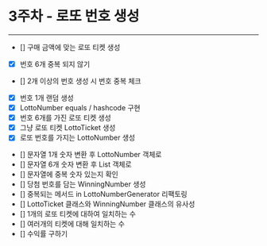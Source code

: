 # 3주차 - 로또 번호 생성
***
- [] 구매 금액에 맞는 로또 티켓 생성
- [x] 번호 6개 중복 되지 않기
- [] 2개 이상의 번호 생성 시 번호 중복 체크
- [x] 번호 1개 랜덤 생성
- [x] LottoNumber equals / hashcode 구현
- [x] 번호 6개를 가진 로또 티켓 생성
- [x] 그냥 로또 티켓 LottoTicket 생성
- [x] 로또 번호를 가지는 LottoNumber 생성
- [] 문자열 1개 숫자 변환 후 LottoNumber 객체로
- [] 문자열 6개 숫자 변환 후 List<LottoNumber> 객체로
- [] 문자열에 중복 숫자 있는지 확인
- [] 당첨 번호를 담는 WinningNumber 생성
- [] 중복되는 메서드 in LottoNumberGenerator 리팩토링
- [] LottoTicket 클래스와 WinningNumber 클래스의 유사성
- [] 1개의 로또 티켓에 대하여 일치하는 수
- [] 여러개의 티켓에 대해 일치하는 수 
- [] 수익률 구하기